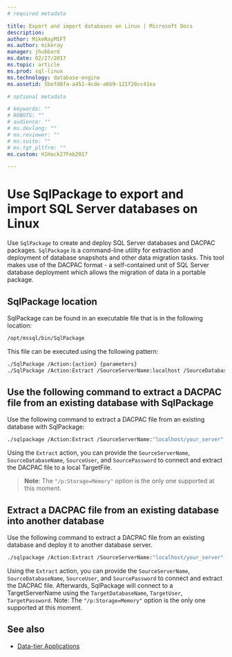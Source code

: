 ```yaml
---
# required metadata

title: Export and import databases on Linux | Microsoft Docs
description: 
author: MikeRayMSFT 
ms.author: mikeray 
manager: jhubbard
ms.date: 02/27/2017
ms.topic: article
ms.prod: sql-linux
ms.technology: database-engine
ms.assetid: 5befd8fa-a451-4cde-a6b9-121f20cc41ea

# optional metadata

# keywords: ""
# ROBOTS: ""
# audience: ""
# ms.devlang: ""
# ms.reviewer: ""
# ms.suite: ""
# ms.tgt_pltfrm: ""
ms.custom: H1Hack27Feb2017

---
```

# Use SqlPackage to export and import SQL Server databases on Linux

Use `SqlPackage` to create and deploy SQL Server databases and DACPAC packages. `SqlPackage` is a command-line utility for extraction and deployment of database snapshots and other data migration tasks. This tool makes use of the DACPAC format - a self-contained unit of SQL Server database deployment which allows the migration of data in a portable package.  

## SqlPackage location

SqlPackage can be found in an executable file that is in the following location:

```bash 
/opt/mssql/bin/SqlPackage 
```

This file can be executed using the following pattern: 

```bash
./SqlPackage /Action:{action} {parameters}  
./SqlPackage /Action:Extract /SourceServerName:localhost /SourceDatabaseName:your_database /TargetFile:"/path/to/your/file.dacpac" /SourceUser:"sa"
```

## Use the following command to extract a DACPAC file from an existing database with SqlPackage 

Use the following command to extract a DACPAC file from an existing database with SqlPackage: 

```bash
./sqlpackage /Action:Extract /SourceServerName:"localhost/your_server" /SourceDatabaseName:"your_database" /SourceUser:"your_username" /SourcePassword:"your_password" /TargetFile:"/absolute/path/to/your/target/file.dacpac" 
```
 
Using the `Extract` action, you can provide the `SourceServerName`, `SourceDatabaseName`, `SourceUser`, and `SourcePassword` to connect and extract the DACPAC file to a local TargetFile. 

> **Note**: The `"/p:Storage=Memory"` option is the only one supported at this moment. 

## Extract a DACPAC file from an existing database into another database 

Use the following command to extract a DACPAC file from an existing database and deploy it to another database server. 

```bash
./sqlpackage /Action:Extract /SourceServerName:"localhost/your_server" /SourceDatabaseName:"your_database" /SourceUser:"your_username" /SourcePassword:"your_password" /TargetServerName:"target_server" /TargetDatabaseName:"target_database" /TargetUser:"target_username" /TargetPassword:"target_password" 
```

Using the `Extract` action, you can provide the `SourceServerName`, `SourceDatabaseName`, `SourceUser`, and `SourcePassword` to connect and extract the DACPAC file. Afterwards, SqlPackage will connect to a TargetServerName using the `TargetDatabaseName`, `TargetUser`, `TargetPassword`. Note: The `"/p:Storage=Memory"` option is the only one supported at this moment. 

## See also

- [Data-tier Applications](http://msdn.microsoft.com/library/ee210546.aspx)